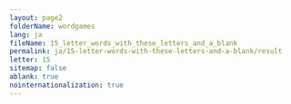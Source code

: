 ```yaml
---
layout: page2
folderName: wordgames
lang: ja
fileName: 15_letter_words_with_these_letters_and_a_blank
permalink: ja/15-letter-words-with-these-letters-and-a-blank/result
letter: 15
sitemap: false
ablank: true
nointernationalization: true
---
```

